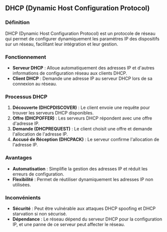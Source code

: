 ## DHCP (Dynamic Host Configuration Protocol)

### Définition
DHCP (Dynamic Host Configuration Protocol) est un protocole de réseau qui permet de configurer dynamiquement les paramètres IP des dispositifs sur un réseau, facilitant leur intégration et leur gestion.

### Fonctionnement
- **Serveur DHCP** : Alloue automatiquement des adresses IP et d'autres informations de configuration réseau aux clients DHCP.
- **Client DHCP** : Demande une adresse IP au serveur DHCP lors de sa connexion au réseau.

### Processus DHCP
1. **Découverte (DHCPDISCOVER)** : Le client envoie une requête pour trouver les serveurs DHCP disponibles.
2. **Offre (DHCPOFFER)** : Les serveurs DHCP répondent avec une offre d'adresse IP.
3. **Demande (DHCPREQUEST)** : Le client choisit une offre et demande l'allocation de l'adresse IP.
4. **Accusé de Réception (DHCPACK)** : Le serveur confirme l'allocation de l'adresse IP.

### Avantages
- **Automatisation** : Simplifie la gestion des adresses IP et réduit les erreurs de configuration.
- **Flexibilité** : Permet de réutiliser dynamiquement les adresses IP non utilisées.

### Inconvénients
- **Sécurité** : Peut être vulnérable aux attaques DHCP spoofing et DHCP starvation si non sécurisé.
- **Dépendance** : Le réseau dépend du serveur DHCP pour la configuration IP, et une panne de ce serveur peut affecter le réseau.
